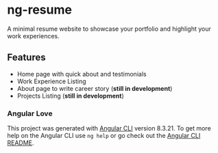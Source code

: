 # ng-resume
A minimal resume website to showcase your portfolio and highlight  your work experiences.
## Features
- Home page with quick about and testimonials
- Work Experience Listing
- About page to write career story (**still in development**)
- Projects Listing (**still in development**)
### Angular Love
This project was generated with [Angular CLI](https://github.com/angular/angular-cli) version 8.3.21.
To get more help on the Angular CLI use `ng help` or go check out the [Angular CLI README](https://github.com/angular/angular-cli/blob/master/README.md).

